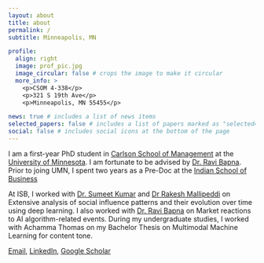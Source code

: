 ```yaml
---
layout: about
title: about
permalink: /
subtitle: Minneapolis, MN

profile:
  align: right
  image: prof_pic.jpg
  image_circular: false # crops the image to make it circular
  more_info: >
    <p>CSOM 4-338</p>
    <p>321 S 19th Ave</p>
    <p>Minneapolis, MN 55455</p>

news: true # includes a list of news items
selected_papers: false # includes a list of papers marked as "selected={true}"
social: false # includes social icons at the bottom of the page
---
```


I am a first-year PhD student in [Carlson School of Management](https://carlsonschool.umn.edu/) at the [University of Minnesota](https://twin-cities.umn.edu/). I am fortunate to be advised by [Dr. Ravi Bapna](https://carlsonschool.umn.edu/faculty/ravi-bapna). Prior to joing UMN, I spent two years as a Pre-Doc at the [Indian School of Business](https://www.isb.edu/en.html)

At ISB, I worked with [Dr. Sumeet Kumar](https://www.isb.edu/en/research-thought-leadership/faculty/faculty-directory/sumeet-kumar.html) and [Dr Rakesh Mallipeddi](https://fisher.osu.edu/people/mallipeddi.1) on Extensive analysis of social influence patterns and their evolution over time using deep learning. I also worked with [Dr. Ravi Bapna](https://carlsonschool.umn.edu/faculty/ravi-bapna) on Market reactions to AI algorithm-related events. During my undergraduate studies, I worked with Achamma Thomas on my Bachelor Thesis on Multimodal Machine Learning for content tone.

[Email](adityabobde19@gmail.com), [LinkedIn](https://www.linkedin.com/in/aditya-bobde/), [Google Scholar](https://scholar.google.co.in/citations?hl=en&user=WhpHx6oAAAAJ)